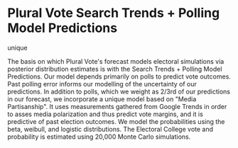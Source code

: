 # Plural Vote Search Trends + Polling Model Predictions

unique

The basis on which Plural Vote's forecast models electoral simulations via posterior distribution estimates is with the Search Trends + Polling Model Predictions. Our model depends primarily on polls to predict vote outcomes. Past polling error informs our modelling of the uncertainty of our predictions. In addition to polls, which we weight as 2/3rd of our predictions in our forecast, we incorporate a unique model based on "Media Partisanship". It uses measurements gathered from Google Trends in order to asses media polarization and thus predict vote margins, and it is predictive of past election outcomes. We model the probabilities using the beta, weibull, and logistic distributions. The Electoral College vote and probability is estimated using 20,000 Monte Carlo simulations.
